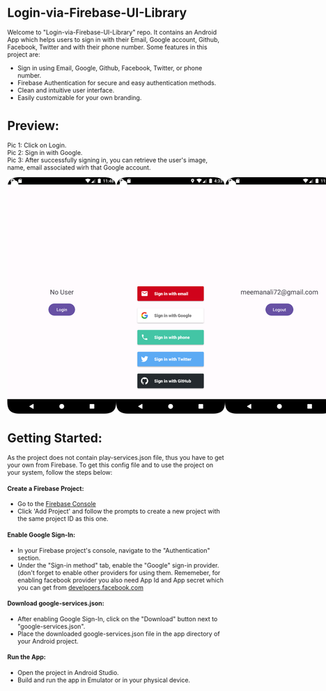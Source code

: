 # Login-via-Firebase-UI-Library
Welcome to "Login-via-Firebase-UI-Library" repo. It contains an Android App which helps users to sign in with their Email, Google account, Github, Facebook, Twitter and with their phone number. Some features in this project are:

* Sign in using Email, Google, Github, Facebook, Twitter, or phone number.
* Firebase Authentication for secure and easy authentication methods.
* Clean and intuitive user interface.
* Easily customizable for your own branding.

# Preview:
Pic 1: Click on Login. <br>
Pic 2: Sign in with Google. <br>
Pic 3: After successfully signing in, you can retrieve the user's image, name, email associated wirh that Google account. <br>

 <div style="display: flex; justify-content: space-between; margin: 10;">
    <img src="https://github.com/meemanali/Login-via-Firebase-UI-Library/blob/master/Login-via-Firebase-UI-Library%201.png" alt="Main Screen" width="250" title="Main Screen">
    <img src="https://github.com/meemanali/Login-via-Firebase-UI-Library/blob/master/Login-via-Firebase-UI-Library%202.png" alt="Sign in Screen" width="250" title="Sign in Screen">
    <img src="https://github.com/meemanali/Login-via-Firebase-UI-Library/blob/master/Login-via-Firebase-UI-Library%203.png" alt="Main Screen After Signing In" width="250" title="Main Screen After Signing In">
</div>

# Getting Started:
As the project does not contain play-services.json file, thus you have to get your own from Firebase. To get this config file and to use the project on your system, follow the steps below:

<h4>Create a Firebase Project:</h4>

* Go to the [Firebase Console](https://firebase.google.com/)
* Click 'Add Project' and follow the prompts to create a new project with the same project ID as this one.

<h4>Enable Google Sign-In:</h4>

* In your Firebase project's console, navigate to the "Authentication" section.
* Under the "Sign-in method" tab, enable the "Google" sign-in provider. (don't forget to enable other providers for using them. Rememeber, for enabling facebook provider you also need App Id and App secret which you can get from [develpoers.facebook.com](https://develpoers.facebook.com/)

<h4>Download google-services.json:</h4>

* After enabling Google Sign-In, click on the "Download" button next to "google-services.json".
* Place the downloaded google-services.json file in the app directory of your Android project.

<h4>Run the App:</h4>

* Open the project in Android Studio.
* Build and run the app in Emulator or in your physical device.
